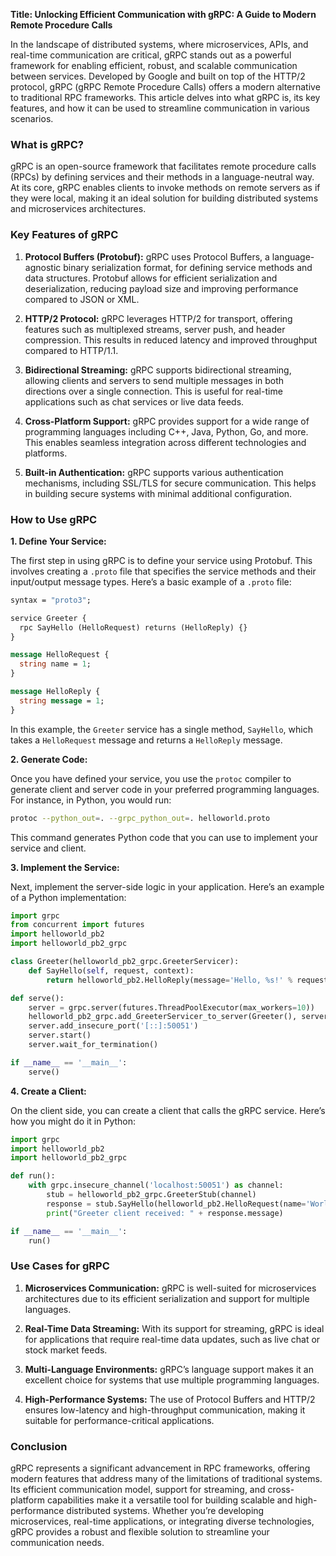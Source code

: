 **Title: Unlocking Efficient Communication with gRPC: A Guide to Modern Remote Procedure Calls**

In the landscape of distributed systems, where microservices, APIs, and real-time communication are critical, gRPC stands out as a powerful framework for enabling efficient, robust, and scalable communication between services. Developed by Google and built on top of the HTTP/2 protocol, gRPC (gRPC Remote Procedure Calls) offers a modern alternative to traditional RPC frameworks. This article delves into what gRPC is, its key features, and how it can be used to streamline communication in various scenarios.

### What is gRPC?

gRPC is an open-source framework that facilitates remote procedure calls (RPCs) by defining services and their methods in a language-neutral way. At its core, gRPC enables clients to invoke methods on remote servers as if they were local, making it an ideal solution for building distributed systems and microservices architectures.

### Key Features of gRPC

1. **Protocol Buffers (Protobuf):** gRPC uses Protocol Buffers, a language-agnostic binary serialization format, for defining service methods and data structures. Protobuf allows for efficient serialization and deserialization, reducing payload size and improving performance compared to JSON or XML.

2. **HTTP/2 Protocol:** gRPC leverages HTTP/2 for transport, offering features such as multiplexed streams, server push, and header compression. This results in reduced latency and improved throughput compared to HTTP/1.1.

3. **Bidirectional Streaming:** gRPC supports bidirectional streaming, allowing clients and servers to send multiple messages in both directions over a single connection. This is useful for real-time applications such as chat services or live data feeds.

4. **Cross-Platform Support:** gRPC provides support for a wide range of programming languages including C++, Java, Python, Go, and more. This enables seamless integration across different technologies and platforms.

5. **Built-in Authentication:** gRPC supports various authentication mechanisms, including SSL/TLS for secure communication. This helps in building secure systems with minimal additional configuration.

### How to Use gRPC

**1. Define Your Service:**

The first step in using gRPC is to define your service using Protobuf. This involves creating a `.proto` file that specifies the service methods and their input/output message types. Here’s a basic example of a `.proto` file:

```protobuf
syntax = "proto3";

service Greeter {
  rpc SayHello (HelloRequest) returns (HelloReply) {}
}

message HelloRequest {
  string name = 1;
}

message HelloReply {
  string message = 1;
}
```

In this example, the `Greeter` service has a single method, `SayHello`, which takes a `HelloRequest` message and returns a `HelloReply` message.

**2. Generate Code:**

Once you have defined your service, you use the `protoc` compiler to generate client and server code in your preferred programming languages. For instance, in Python, you would run:

```bash
protoc --python_out=. --grpc_python_out=. helloworld.proto
```

This command generates Python code that you can use to implement your service and client.

**3. Implement the Service:**

Next, implement the server-side logic in your application. Here’s an example of a Python implementation:

```python
import grpc
from concurrent import futures
import helloworld_pb2
import helloworld_pb2_grpc

class Greeter(helloworld_pb2_grpc.GreeterServicer):
    def SayHello(self, request, context):
        return helloworld_pb2.HelloReply(message='Hello, %s!' % request.name)

def serve():
    server = grpc.server(futures.ThreadPoolExecutor(max_workers=10))
    helloworld_pb2_grpc.add_GreeterServicer_to_server(Greeter(), server)
    server.add_insecure_port('[::]:50051')
    server.start()
    server.wait_for_termination()

if __name__ == '__main__':
    serve()
```

**4. Create a Client:**

On the client side, you can create a client that calls the gRPC service. Here’s how you might do it in Python:

```python
import grpc
import helloworld_pb2
import helloworld_pb2_grpc

def run():
    with grpc.insecure_channel('localhost:50051') as channel:
        stub = helloworld_pb2_grpc.GreeterStub(channel)
        response = stub.SayHello(helloworld_pb2.HelloRequest(name='World'))
        print("Greeter client received: " + response.message)

if __name__ == '__main__':
    run()
```

### Use Cases for gRPC

1. **Microservices Communication:** gRPC is well-suited for microservices architectures due to its efficient serialization and support for multiple languages.

2. **Real-Time Data Streaming:** With its support for streaming, gRPC is ideal for applications that require real-time data updates, such as live chat or stock market feeds.

3. **Multi-Language Environments:** gRPC’s language support makes it an excellent choice for systems that use multiple programming languages.

4. **High-Performance Systems:** The use of Protocol Buffers and HTTP/2 ensures low-latency and high-throughput communication, making it suitable for performance-critical applications.

### Conclusion

gRPC represents a significant advancement in RPC frameworks, offering modern features that address many of the limitations of traditional systems. Its efficient communication model, support for streaming, and cross-platform capabilities make it a versatile tool for building scalable and high-performance distributed systems. Whether you’re developing microservices, real-time applications, or integrating diverse technologies, gRPC provides a robust and flexible solution to streamline your communication needs.


